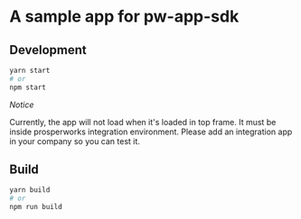 A sample app for pw-app-sdk
===========================

## Development
```bash
yarn start
# or
npm start
```
*Notice*

Currently, the app will not load when it's loaded in top frame. It must be inside prosperworks integration environment.
Please add an integration app in your company so you can test it.


## Build
```bash
yarn build
# or
npm run build
```
